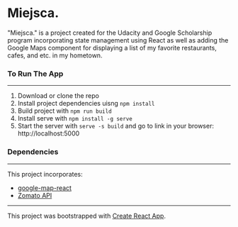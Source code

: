 # Miejsca.
"Miejsca." is a project created for the Udacity and Google Scholarship program incorporating state management using React as well as adding the Google Maps component for displaying a list of my favorite restaurants, cafes, and etc. in my hometown. 

### To Run The App
---
1. Download or clone the repo
2. Install project dependencies uisng `npm install`
3. Build project with `npm run build`
4. Install serve with `npm install -g serve`
5. Start the server with `serve -s build` and go to link in your browser: http://localhost:5000

### Dependencies
---
This project incorporates:
* [google-map-react](https://github.com/google-map-react/google-map-react)
* [Zomato API](https://developers.zomato.com/api)
---
This project was bootstrapped with [Create React App](https://github.com/facebookincubator/create-react-app).

